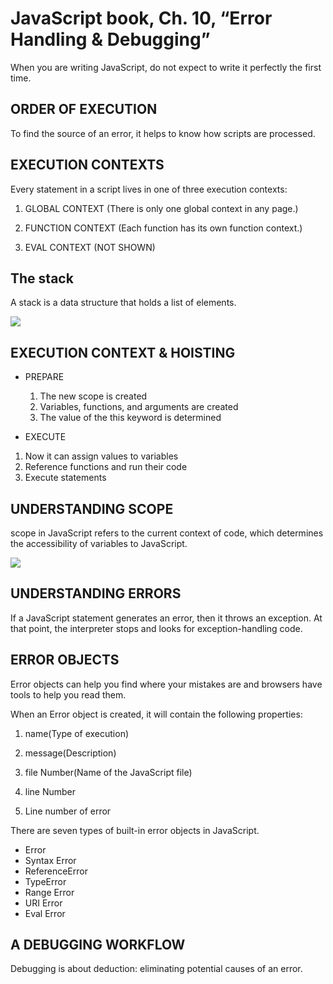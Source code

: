 # JavaScript book, Ch. 10, “Error Handling & Debugging”

When you are writing JavaScript, do not expect to write it perfectly the first time.

## ORDER OF EXECUTION

To find the source of an error, it helps to know how scripts are processed.

## EXECUTION CONTEXTS

Every statement in a script lives in one of three
execution contexts:

1. GLOBAL CONTEXT (There is only one global context in any page.)

2. FUNCTION CONTEXT (Each function has its own function context.)

3. EVAL CONTEXT (NOT SHOWN)

## The stack

A stack is a data structure that holds a list of elements.

![](https://miro.medium.com/max/1592/0*ryPdDzB_jghiVi2e.png)

## EXECUTION CONTEXT & HOISTING

- PREPARE

  1. The new scope is created
  2. Variables, functions, and arguments are created
  3. The value of the this keyword is determined

- EXECUTE

 1. Now it can assign values to variables
 2. Reference functions and run their code
 3. Execute statements

## UNDERSTANDING SCOPE

 scope in JavaScript refers to the current context of code, which determines the accessibility of variables to JavaScript.

![](https://www.learnsimpli.com/wp-content/uploads/2020/02/2-4.png)

## UNDERSTANDING ERRORS

If a JavaScript statement generates an error, then it throws an exception.
At that point, the interpreter stops and looks for exception-handling code.

## ERROR OBJECTS

Error objects can help you find where your mistakes are
and browsers have tools to help you read them.

When an Error object is created, it will contain the
following properties:

1. name(Type of execution)

2. message(Description)

3. file Number(Name of the JavaScript file)

4. line Number

5. Line number of error

There are seven types of built-in error objects in
JavaScript.

- Error
- Syntax Error
- ReferenceError
- TypeError
- Range Error
- URI Error
- Eval Error

## A DEBUGGING WORKFLOW

Debugging is about deduction: eliminating potential causes of an error.